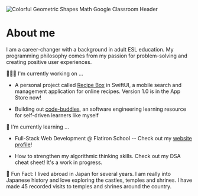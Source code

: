 ![Colorful Geometric Shapes Math Google Classroom Header](https://user-images.githubusercontent.com/52185677/117301505-b3104b80-ae48-11eb-890e-30639c13e7a8.png)

# About me
I am a career-changer with a background in adult ESL education. My programming philosophy comes from my passion for problem-solving and creating positive user experiences.

👩🏾‍💻   I'm currently working on ...
* A personal project called [Recipe Box](https://apps.apple.com/app/id1580841695) in SwiftUI, a mobile search and management application for online recipes. Version 1.0 is in the App Store now!

* Building out [code-buddies](https://github.com/jocelyn-boyd/code-buddies), an software engineering learning resource for self-driven learners like myself

🌱   I'm currently learning ...
* Full-Stack Web Development @ Flatiron School -- Check out my [website profile](https://jocelyn-boyd.netlify.app)!

* How to strengthen my algorithmic thinking skills. Check out my DSA cheat sheet! It's a work in progress. 

🙂   Fun Fact: I lived abroad in Japan for several years. I am really into Japanese history and love exploring the castles, temples and shrines. I have made 45 recorded visits to temples and shrines around the country.
